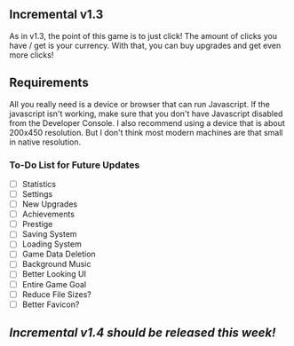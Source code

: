 ## Incremental v1.3
As in v1.3, the point of this game is to just click! The amount of clicks you have / get is your currency.
With that, you can buy upgrades and get even more clicks!

## Requirements
All you really need is a device or browser that can run Javascript. If the javascript isn't working, make sure that you don't have Javascript disabled from the Developer Console.
I also recommend using a device that is about 200x450 resolution. But I don't think most modern machines are that small in native resolution.

### To-Do List for Future Updates
- [ ] Statistics
- [ ] Settings
- [ ] New Upgrades
- [ ] Achievements
- [ ] Prestige
- [ ] Saving System
- [ ] Loading System
- [ ] Game Data Deletion
- [ ] Background Music
- [ ] Better Looking UI
- [ ] Entire Game Goal
- [ ] Reduce File Sizes?
- [ ] Better Favicon?

## _Incremental v1.4 should be released this week!_
